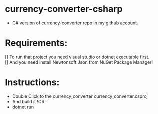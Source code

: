 # currency-converter-csharp
- C# version of currency-converter repo in my github account.
# Requirements:
  [] To run that project you need visual studio or dotnet executable first.<br>
  [] And you need install Newtonsoft.Json from NuGet Package Manager!
 
# Instructions:
  - Double Click to the currency_converter currency_converter.csproj
  - And build it
  !OR!
  - dotnet run
